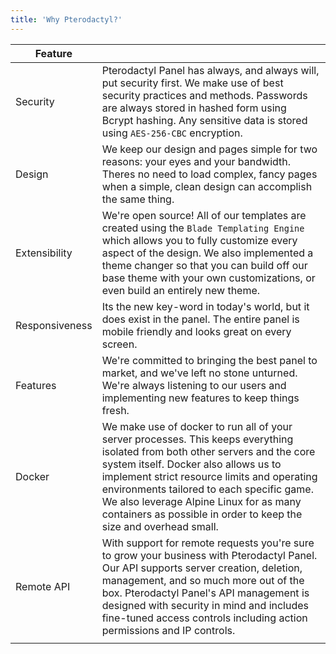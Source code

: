 ```yaml
---
title: 'Why Pterodactyl?'
---
```


|Feature ||
|-|-|
|Security|Pterodactyl Panel has always, and always will, put security first. We make use of best security practices and methods. Passwords are always stored in hashed form using Bcrypt hashing. Any sensitive data is stored using `AES-256-CBC` encryption.|
|Design|We keep our design and pages simple for two reasons: your eyes and your bandwidth. Theres no need to load complex, fancy pages when a simple, clean design can accomplish the same thing.|
|Extensibility|We're open source! All of our templates are created using the `Blade Templating Engine` which allows you to fully customize every aspect of the design. We also implemented a theme changer so that you can build off our base theme with your own customizations, or even build an entirely new theme.|
|Responsiveness|Its the new key-word in today's world, but it does exist in the panel. The entire panel is mobile friendly and looks great on every screen.|
|Features|We're committed to bringing the best panel to market, and we've left no stone unturned. We're always listening to our users and implementing new features to keep things fresh.|
|Docker|We make use of docker to run all of your server processes. This keeps everything isolated from both other servers and the core system itself. Docker also allows us to implement strict resource limits and operating environments tailored to each specific game. We also leverage Alpine Linux for as many containers as possible in order to keep the size and overhead small.|
|Remote API|With support for remote requests you're sure to grow your business with Pterodactyl Panel. Our API supports server creation, deletion, management, and so much more out of the box. Pterodactyl Panel's API management is designed with security in mind and includes fine-tuned access controls including action permissions and IP controls.|
|||